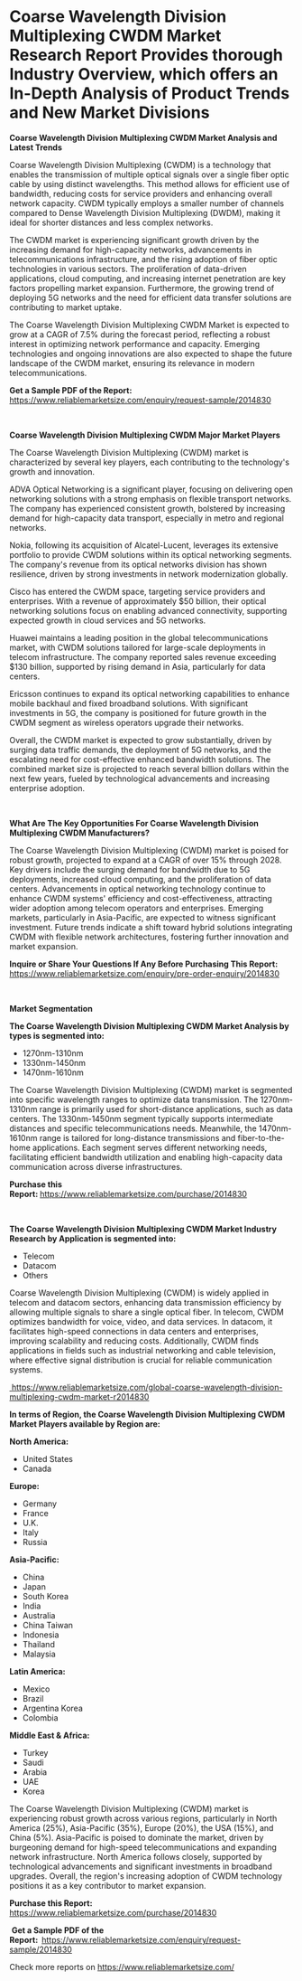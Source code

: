 <p><h1>Coarse Wavelength Division Multiplexing CWDM Market Research Report Provides thorough Industry Overview, which offers an In-Depth Analysis of Product Trends and New Market Divisions</h1></p><p><strong>Coarse Wavelength Division Multiplexing CWDM Market Analysis and Latest Trends</strong></p>
<p><p>Coarse Wavelength Division Multiplexing (CWDM) is a technology that enables the transmission of multiple optical signals over a single fiber optic cable by using distinct wavelengths. This method allows for efficient use of bandwidth, reducing costs for service providers and enhancing overall network capacity. CWDM typically employs a smaller number of channels compared to Dense Wavelength Division Multiplexing (DWDM), making it ideal for shorter distances and less complex networks.</p><p>The CWDM market is experiencing significant growth driven by the increasing demand for high-capacity networks, advancements in telecommunications infrastructure, and the rising adoption of fiber optic technologies in various sectors. The proliferation of data-driven applications, cloud computing, and increasing internet penetration are key factors propelling market expansion. Furthermore, the growing trend of deploying 5G networks and the need for efficient data transfer solutions are contributing to market uptake.</p><p>The Coarse Wavelength Division Multiplexing CWDM Market is expected to grow at a CAGR of 7.5% during the forecast period, reflecting a robust interest in optimizing network performance and capacity. Emerging technologies and ongoing innovations are also expected to shape the future landscape of the CWDM market, ensuring its relevance in modern telecommunications.</p></p>
<p><strong>Get a Sample PDF of the Report:&nbsp;</strong> <a href="https://www.reliablemarketsize.com/enquiry/request-sample/2014830?utm_campaign=3092&utm_medium=2&utm_source=Github&utm_content=ia&utm_term=29032025&utm_id=coarse-wavelength-division-multiplexing-cwdm">https://www.reliablemarketsize.com/enquiry/request-sample/2014830</a></p>
<p>&nbsp;</p>
<p><strong>Coarse Wavelength Division Multiplexing CWDM Major Market Players</strong></p>
<p><p>The Coarse Wavelength Division Multiplexing (CWDM) market is characterized by several key players, each contributing to the technology's growth and innovation. </p><p>ADVA Optical Networking is a significant player, focusing on delivering open networking solutions with a strong emphasis on flexible transport networks. The company has experienced consistent growth, bolstered by increasing demand for high-capacity data transport, especially in metro and regional networks.</p><p>Nokia, following its acquisition of Alcatel-Lucent, leverages its extensive portfolio to provide CWDM solutions within its optical networking segments. The company's revenue from its optical networks division has shown resilience, driven by strong investments in network modernization globally.</p><p>Cisco has entered the CWDM space, targeting service providers and enterprises. With a revenue of approximately $50 billion, their optical networking solutions focus on enabling advanced connectivity, supporting expected growth in cloud services and 5G networks.</p><p>Huawei maintains a leading position in the global telecommunications market, with CWDM solutions tailored for large-scale deployments in telecom infrastructure. The company reported sales revenue exceeding $130 billion, supported by rising demand in Asia, particularly for data centers.</p><p>Ericsson continues to expand its optical networking capabilities to enhance mobile backhaul and fixed broadband solutions. With significant investments in 5G, the company is positioned for future growth in the CWDM segment as wireless operators upgrade their networks.</p><p>Overall, the CWDM market is expected to grow substantially, driven by surging data traffic demands, the deployment of 5G networks, and the escalating need for cost-effective enhanced bandwidth solutions. The combined market size is projected to reach several billion dollars within the next few years, fueled by technological advancements and increasing enterprise adoption.</p></p>
<p>&nbsp;</p>
<p><strong>What Are The Key Opportunities For Coarse Wavelength Division Multiplexing CWDM Manufacturers?</strong></p>
<p><p>The Coarse Wavelength Division Multiplexing (CWDM) market is poised for robust growth, projected to expand at a CAGR of over 15% through 2028. Key drivers include the surging demand for bandwidth due to 5G deployments, increased cloud computing, and the proliferation of data centers. Advancements in optical networking technology continue to enhance CWDM systems' efficiency and cost-effectiveness, attracting wider adoption among telecom operators and enterprises. Emerging markets, particularly in Asia-Pacific, are expected to witness significant investment. Future trends indicate a shift toward hybrid solutions integrating CWDM with flexible network architectures, fostering further innovation and market expansion.</p></p>
<p><strong>Inquire or Share Your Questions If Any Before Purchasing This Report:</strong> <a href="https://www.reliablemarketsize.com/enquiry/pre-order-enquiry/2014830?utm_campaign=3092&utm_medium=2&utm_source=Github&utm_content=ia&utm_term=29032025&utm_id=coarse-wavelength-division-multiplexing-cwdm">https://www.reliablemarketsize.com/enquiry/pre-order-enquiry/2014830</a></p>
<p>&nbsp;</p>
<p><strong>Market Segmentation</strong></p>
<p><strong>The Coarse Wavelength Division Multiplexing CWDM Market Analysis by types is segmented into:</strong></p>
<p><ul><li>1270nm-1310nm</li><li>1330nm-1450nm</li><li>1470nm-1610nm</li></ul></p>
<p><p>The Coarse Wavelength Division Multiplexing (CWDM) market is segmented into specific wavelength ranges to optimize data transmission. The 1270nm-1310nm range is primarily used for short-distance applications, such as data centers. The 1330nm-1450nm segment typically supports intermediate distances and specific telecommunications needs. Meanwhile, the 1470nm-1610nm range is tailored for long-distance transmissions and fiber-to-the-home applications. Each segment serves different networking needs, facilitating efficient bandwidth utilization and enabling high-capacity data communication across diverse infrastructures.</p></p>
<p><strong>Purchase this Report:&nbsp;</strong><a href="https://www.reliablemarketsize.com/purchase/2014830?utm_campaign=3092&utm_medium=2&utm_source=Github&utm_content=ia&utm_term=29032025&utm_id=coarse-wavelength-division-multiplexing-cwdm">https://www.reliablemarketsize.com/purchase/2014830</a></p>
<p>&nbsp;</p>
<p><strong>The Coarse Wavelength Division Multiplexing CWDM Market Industry Research by Application is segmented into:</strong></p>
<p><ul><li>Telecom</li><li>Datacom</li><li>Others</li></ul></p>
<p><p>Coarse Wavelength Division Multiplexing (CWDM) is widely applied in telecom and datacom sectors, enhancing data transmission efficiency by allowing multiple signals to share a single optical fiber. In telecom, CWDM optimizes bandwidth for voice, video, and data services. In datacom, it facilitates high-speed connections in data centers and enterprises, improving scalability and reducing costs. Additionally, CWDM finds applications in fields such as industrial networking and cable television, where effective signal distribution is crucial for reliable communication systems.</p></p>
<p><a href="https://www.reliablemarketsize.com/global-coarse-wavelength-division-multiplexing-cwdm-market-r2014830?utm_campaign=3092&utm_medium=2&utm_source=Github&utm_content=ia&utm_term=29032025&utm_id=coarse-wavelength-division-multiplexing-cwdm">&nbsp;https://www.reliablemarketsize.com/global-coarse-wavelength-division-multiplexing-cwdm-market-r2014830</a></p>
<p><strong>In terms of Region, the Coarse Wavelength Division Multiplexing CWDM Market Players available by Region are:</strong></p>
<p>
    <p> <strong> North America: </strong>
        <ul>
            <li>United States</li>
            <li>Canada</li>
        </ul>
        </p> 
    <p> <strong> Europe: </strong>
        <ul>
            <li>Germany</li>
            <li>France</li>
            <li>U.K.</li>
            <li>Italy</li>
            <li>Russia</li>
        </ul>
        </p> 
    <p> <strong> Asia-Pacific: </strong>
        <ul>
            <li>China</li>
            <li>Japan</li>
            <li>South Korea</li>
            <li>India</li>
            <li>Australia</li>
            <li>China Taiwan</li>
            <li>Indonesia</li>
            <li>Thailand</li>
            <li>Malaysia</li>
        </ul>
        </p> 
    <p> <strong> Latin America: </strong>
        <ul>
            <li>Mexico</li>
            <li>Brazil</li>
            <li>Argentina Korea</li>
            <li>Colombia</li>
        </ul>
        </p> 
    <p> <strong> Middle East & Africa: </strong>
        <ul>
            <li>Turkey</li>
            <li>Saudi</li>
            <li>Arabia</li>
            <li>UAE</li>
            <li>Korea</li>
        </ul>
    </p>
    </p>
<p><p>The Coarse Wavelength Division Multiplexing (CWDM) market is experiencing robust growth across various regions, particularly in North America (25%), Asia-Pacific (35%), Europe (20%), the USA (15%), and China (5%). Asia-Pacific is poised to dominate the market, driven by burgeoning demand for high-speed telecommunications and expanding network infrastructure. North America follows closely, supported by technological advancements and significant investments in broadband upgrades. Overall, the region's increasing adoption of CWDM technology positions it as a key contributor to market expansion.</p></p>
<p><strong>Purchase this Report: </strong><a href="https://www.reliablemarketsize.com/purchase/2014830?utm_campaign=3092&utm_medium=2&utm_source=Github&utm_content=ia&utm_term=29032025&utm_id=coarse-wavelength-division-multiplexing-cwdm">https://www.reliablemarketsize.com/purchase/2014830</a></p>
<p>&nbsp;<strong>Get a Sample PDF of the Report:&nbsp;&nbsp;</strong><a href="https://www.reliablemarketsize.com/enquiry/request-sample/2014830?utm_campaign=3092&utm_medium=2&utm_source=Github&utm_content=ia&utm_term=29032025&utm_id=coarse-wavelength-division-multiplexing-cwdm">https://www.reliablemarketsize.com/enquiry/request-sample/2014830</a></p>
<p><strong></strong></p>
<p>Check more reports on <a href="https://www.reliablemarketsize.com/?utm_campaign=3092&utm_medium=2&utm_source=Github&utm_content=ia&utm_term=29032025&utm_id=coarse-wavelength-division-multiplexing-cwdm">https://www.reliablemarketsize.com/</a></p>